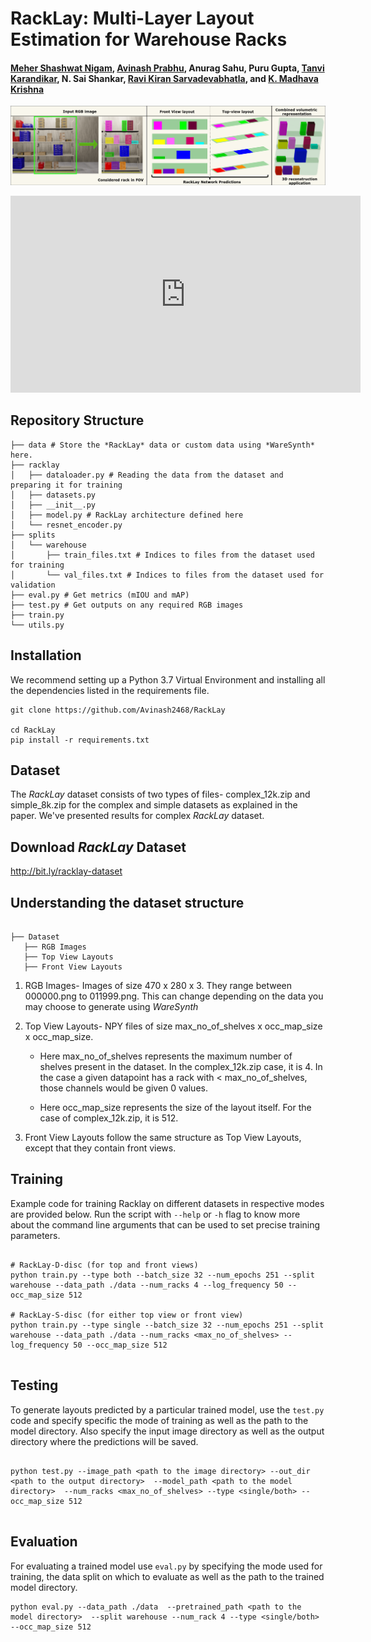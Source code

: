 # RackLay: Multi-Layer Layout Estimation for Warehouse Racks
#### [Meher Shashwat Nigam](https://github.com/ShashwatNigam99), [Avinash Prabhu](https://avinash2468.github.io/), Anurag Sahu, Puru Gupta, [Tanvi Karandikar](https://tanvi141.github.io/), N. Sai Shankar, [Ravi Kiran Sarvadevabhatla](https://ravika.github.io), and [K. Madhava Krishna](http://robotics.iiit.ac.in)

<!-- ####  [Video]( https://youtu.be/1hdl3W-MlXo) -->
<!-- [Paper](https://arxiv.org/abs/2002.08394) -->
<!-- #### Accepted to [WACV 2020](http://wacv20.wacv.net/) -->

<p align="center">
    <img src="assets/teaser.png" />
</p>


<iframe width="560" height="315"
src="http://www.youtube.com/watch?v=1hdl3W-MlXo" 
frameborder="0" 
allow="accelerometer; autoplay; encrypted-media; gyroscope; picture-in-picture" 
allowfullscreen></iframe>

## Repository Structure

```
├── data # Store the *RackLay* data or custom data using *WareSynth* here.
├── racklay
│   ├── dataloader.py # Reading the data from the dataset and preparing it for training
│   ├── datasets.py
│   ├── __init__.py
│   ├── model.py # RackLay architecture defined here
│   └── resnet_encoder.py 
├── splits
│   └── warehouse
│       ├── train_files.txt # Indices to files from the dataset used for training
│       └── val_files.txt # Indices to files from the dataset used for validation
├── eval.py # Get metrics (mIOU and mAP) 
├── test.py # Get outputs on any required RGB images
├── train.py
└── utils.py 
```



## Installation

We recommend setting up a Python 3.7 Virtual Environment and installing all the dependencies listed in the requirements file. 

```
git clone https://github.com/Avinash2468/RackLay

cd RackLay
pip install -r requirements.txt
```

## Dataset

The *RackLay* dataset consists of two types of files- complex_12k.zip and simple_8k.zip for the complex and simple datasets as explained in the paper. We've presented results for complex *RackLay* dataset. 

## Download *RackLay* Dataset

http://bit.ly/racklay-dataset


## Understanding the dataset structure

```

├── Dataset
   ├── RGB Images
   ├── Top View Layouts
   ├── Front View Layouts

```

1. RGB Images- Images of size 470 x 280 x 3. They range between 000000.png to 011999.png. This can change depending on the data you may choose to generate using *WareSynth*

2. Top View Layouts- NPY files of size max_no_of_shelves x occ_map_size x occ_map_size. 

    - Here max_no_of_shelves represents the maximum number of shelves present in the dataset. In the complex_12k.zip case, it is 4. In the case a given datapoint has a rack with < max_no_of_shelves, those channels would be given 0 values.

    - Here occ_map_size represents the size of the layout itself. For the case of complex_12k.zip, it is 512.

3. Front View Layouts follow the same structure as Top View Layouts, except that they contain front views. 

## Training

Example code for training Racklay on different datasets in respective modes are provided below. Run the script with `--help` or `-h` flag to know more about the command line arguments that can be used to set precise training parameters.


```

# RackLay-D-disc (for top and front views)
python train.py --type both --batch_size 32 --num_epochs 251 --split warehouse --data_path ./data --num_racks 4 --log_frequency 50 --occ_map_size 512

# RackLay-S-disc (for either top view or front view)
python train.py --type single --batch_size 32 --num_epochs 251 --split warehouse --data_path ./data --num_racks <max_no_of_shelves> --log_frequency 50 --occ_map_size 512


```


## Testing

To generate layouts predicted by a particular trained model, use the `test.py` code and specify specific the mode of training as well as the path to the model directory. Also specify the input image directory as well as the output directory where the predictions will be saved.  

```

python test.py --image_path <path to the image directory> --out_dir <path to the output directory>  --model_path <path to the model directory>  --num_racks <max_no_of_shelves> --type <single/both> --occ_map_size 512


```

## Evaluation

For evaluating a trained model use `eval.py` by specifying the mode used for training, the data split on which to evaluate as well as the path to the trained model directory. 

```
python eval.py --data_path ./data  --pretrained_path <path to the model directory>  --split warehouse --num_rack 4 --type <single/both> --occ_map_size 512

```


<!-- ## Results

| KITTI  | Argoverse |
|:------:|:---------:|
|<p align="center"><img src="assets/kitti1.gif" /> </p> | <p align="center"><img src="assets/argo_2.gif"/></p>|
|<p align="center"><img src="assets/kitti_final.gif"/></p> | <p align="center"><img src="assets/argo_1.gif"/></p>| -->

